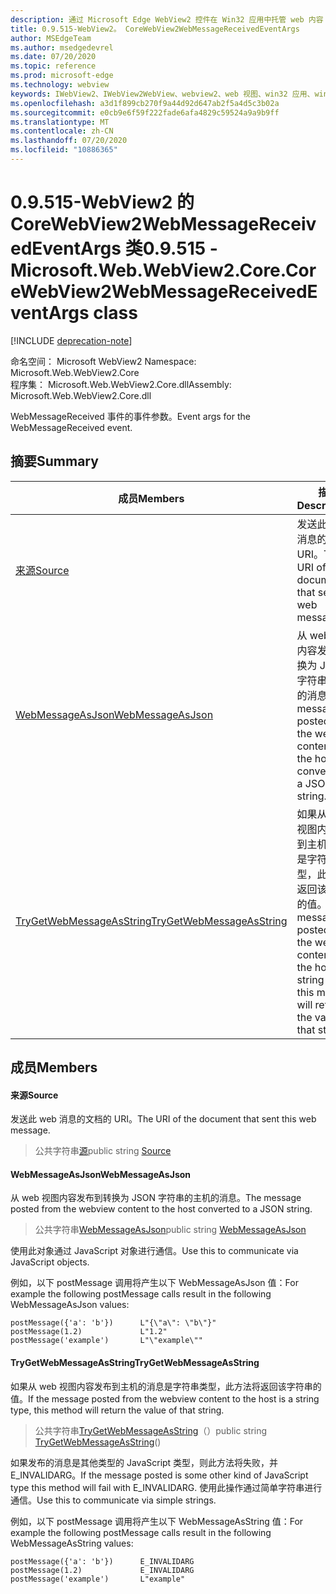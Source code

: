 ```yaml
---
description: 通过 Microsoft Edge WebView2 控件在 Win32 应用中托管 web 内容
title: 0.9.515-WebView2。 CoreWebView2WebMessageReceivedEventArgs
author: MSEdgeTeam
ms.author: msedgedevrel
ms.date: 07/20/2020
ms.topic: reference
ms.prod: microsoft-edge
ms.technology: webview
keywords: IWebView2、IWebView2WebView、webview2、web 视图、win32 应用、win32、edge、ICoreWebView2、ICoreWebView2Controller、浏览器控件、边缘 html
ms.openlocfilehash: a3d1f899cb270f9a44d92d647ab2f5a4d5c3b02a
ms.sourcegitcommit: e0cb9e6f59f222fade6afa4829c59524a9a9b9ff
ms.translationtype: MT
ms.contentlocale: zh-CN
ms.lasthandoff: 07/20/2020
ms.locfileid: "10886365"
---
```

# <span data-ttu-id="0947d-104">0.9.515-WebView2 的 CoreWebView2WebMessageReceivedEventArgs 类</span><span class="sxs-lookup"><span data-stu-id="0947d-104">0.9.515 - Microsoft.Web.WebView2.Core.CoreWebView2WebMessageReceivedEventArgs class</span></span> 

[!INCLUDE [deprecation-note](../../includes/deprecation-note.md)]

<span data-ttu-id="0947d-105">命名空间： Microsoft WebView2 </span><span class="sxs-lookup"><span data-stu-id="0947d-105">Namespace: Microsoft.Web.WebView2.Core</span></span>\
<span data-ttu-id="0947d-106">程序集： Microsoft.Web.WebView2.Core.dll</span><span class="sxs-lookup"><span data-stu-id="0947d-106">Assembly: Microsoft.Web.WebView2.Core.dll</span></span>

<span data-ttu-id="0947d-107">WebMessageReceived 事件的事件参数。</span><span class="sxs-lookup"><span data-stu-id="0947d-107">Event args for the WebMessageReceived event.</span></span>

## <span data-ttu-id="0947d-108">摘要</span><span class="sxs-lookup"><span data-stu-id="0947d-108">Summary</span></span>

 <span data-ttu-id="0947d-109">成员</span><span class="sxs-lookup"><span data-stu-id="0947d-109">Members</span></span>                        | <span data-ttu-id="0947d-110">描述</span><span class="sxs-lookup"><span data-stu-id="0947d-110">Descriptions</span></span>
--------------------------------|---------------------------------------------
[<span data-ttu-id="0947d-111">来源</span><span class="sxs-lookup"><span data-stu-id="0947d-111">Source</span></span>](#source) | <span data-ttu-id="0947d-112">发送此 web 消息的文档的 URI。</span><span class="sxs-lookup"><span data-stu-id="0947d-112">The URI of the document that sent this web message.</span></span>
[<span data-ttu-id="0947d-113">WebMessageAsJson</span><span class="sxs-lookup"><span data-stu-id="0947d-113">WebMessageAsJson</span></span>](#webmessageasjson) | <span data-ttu-id="0947d-114">从 web 视图内容发布到转换为 JSON 字符串的主机的消息。</span><span class="sxs-lookup"><span data-stu-id="0947d-114">The message posted from the webview content to the host converted to a JSON string.</span></span>
[<span data-ttu-id="0947d-115">TryGetWebMessageAsString</span><span class="sxs-lookup"><span data-stu-id="0947d-115">TryGetWebMessageAsString</span></span>](#trygetwebmessageasstring) | <span data-ttu-id="0947d-116">如果从 web 视图内容发布到主机的消息是字符串类型，此方法将返回该字符串的值。</span><span class="sxs-lookup"><span data-stu-id="0947d-116">If the message posted from the webview content to the host is a string type, this method will return the value of that string.</span></span>

## <span data-ttu-id="0947d-117">成员</span><span class="sxs-lookup"><span data-stu-id="0947d-117">Members</span></span>

#### <span data-ttu-id="0947d-118">来源</span><span class="sxs-lookup"><span data-stu-id="0947d-118">Source</span></span> 

<span data-ttu-id="0947d-119">发送此 web 消息的文档的 URI。</span><span class="sxs-lookup"><span data-stu-id="0947d-119">The URI of the document that sent this web message.</span></span>

> <span data-ttu-id="0947d-120">公共字符串[源](#source)</span><span class="sxs-lookup"><span data-stu-id="0947d-120">public string [Source](#source)</span></span>

#### <span data-ttu-id="0947d-121">WebMessageAsJson</span><span class="sxs-lookup"><span data-stu-id="0947d-121">WebMessageAsJson</span></span> 

<span data-ttu-id="0947d-122">从 web 视图内容发布到转换为 JSON 字符串的主机的消息。</span><span class="sxs-lookup"><span data-stu-id="0947d-122">The message posted from the webview content to the host converted to a JSON string.</span></span>

> <span data-ttu-id="0947d-123">公共字符串[WebMessageAsJson](#webmessageasjson)</span><span class="sxs-lookup"><span data-stu-id="0947d-123">public string [WebMessageAsJson](#webmessageasjson)</span></span>

<span data-ttu-id="0947d-124">使用此对象通过 JavaScript 对象进行通信。</span><span class="sxs-lookup"><span data-stu-id="0947d-124">Use this to communicate via JavaScript objects.</span></span>

<span data-ttu-id="0947d-125">例如，以下 postMessage 调用将产生以下 WebMessageAsJson 值：</span><span class="sxs-lookup"><span data-stu-id="0947d-125">For example the following postMessage calls result in the following WebMessageAsJson values:</span></span>

```
postMessage({'a': 'b'})      L"{\"a\": \"b\"}"
postMessage(1.2)             L"1.2"
postMessage('example')       L"\"example\""
```

#### <span data-ttu-id="0947d-126">TryGetWebMessageAsString</span><span class="sxs-lookup"><span data-stu-id="0947d-126">TryGetWebMessageAsString</span></span> 

<span data-ttu-id="0947d-127">如果从 web 视图内容发布到主机的消息是字符串类型，此方法将返回该字符串的值。</span><span class="sxs-lookup"><span data-stu-id="0947d-127">If the message posted from the webview content to the host is a string type, this method will return the value of that string.</span></span>

> <span data-ttu-id="0947d-128">公共字符串[TryGetWebMessageAsString](#trygetwebmessageasstring)（）</span><span class="sxs-lookup"><span data-stu-id="0947d-128">public string [TryGetWebMessageAsString](#trygetwebmessageasstring)()</span></span>

<span data-ttu-id="0947d-129">如果发布的消息是其他类型的 JavaScript 类型，则此方法将失败，并 E_INVALIDARG。</span><span class="sxs-lookup"><span data-stu-id="0947d-129">If the message posted is some other kind of JavaScript type this method will fail with E_INVALIDARG.</span></span> <span data-ttu-id="0947d-130">使用此操作通过简单字符串进行通信。</span><span class="sxs-lookup"><span data-stu-id="0947d-130">Use this to communicate via simple strings.</span></span>

<span data-ttu-id="0947d-131">例如，以下 postMessage 调用将产生以下 WebMessageAsString 值：</span><span class="sxs-lookup"><span data-stu-id="0947d-131">For example the following postMessage calls result in the following WebMessageAsString values:</span></span>

```
postMessage({'a': 'b'})      E_INVALIDARG
postMessage(1.2)             E_INVALIDARG
postMessage('example')       L"example"
```

